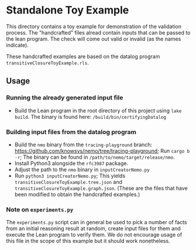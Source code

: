 # Standalone Toy Example 

This directory contains a toy example for demonstration of the validation process. The "handcrafted" files alread contain inputs that can be passed to the lean program. The check will come out valid or invalid (as the names indicate).

These handcrafted examples are based on the datalog program `transitiveClosureToyExample.rls`. 

## Usage

### Running the already generated input file 

- Build the Lean program in the root directory of this project using `lake build`. The binary is found here: `/build/bin/certifyingDatalog`

### Building input files from the datalog program 

- Build the `nmo` binary from the `tracing-playground` branch: <https://github.com/knowsys/nemo/tree/tracing-playground>; Run `cargo b -r`; The binary can be found in `/path/to/nemo/target/release/nmo`.
- Install Python3 alongside the `rfc3987` package.
- Adjust the path to the `nmo` binary in `inputCreatorNemo.py`
- Run `python3 inputCreatorNemo.py`; This yields `transitiveClosureToyExample.tree.json` and `transitiveClosureToyExample.graph.json`. (These are the files that have been modified to obtain the handcrafted examples.)

### Note on `experiments.py`

The `experiments.py` script can in general be used to pick a number of facts from an initial reasoning result at random, create input files for them and execute the Lean program to verify them. We do not encourage usage of this file in the scope of this example but it should work nonetheless.

